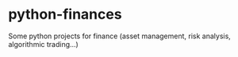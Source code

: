 # python-finances
Some python projects for finance (asset management, risk analysis, algorithmic trading...)
